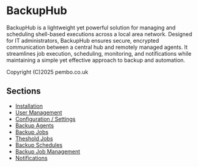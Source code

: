 # BackupHub
BackupHub is a lightweight yet powerful solution for managing and scheduling shell-based executions across a local area network. Designed for IT administrators, BackupHub ensures secure, encrypted communication between a central hub and remotely managed agents. It streamlines job execution, scheduling, monitoring, and notifications while maintaining a simple yet effective approach to backup and automation.


Copyright (C)2025 pembo.co.uk

## Sections
* [Installation](installation.md)
* [User Management](user-management.md)
* [Configuration / Settings](settings-config.md)
* [Backup Agents](backup-agents.md)
* [Backup Jobs](backup-jobs.md)
* [Theshold Jobs](backup-thresholds.md)
* [Backup Schedules](backup-schedules.md)
* [Backup Job Management](job-management.md)
* [Notifications](notifications.md)

